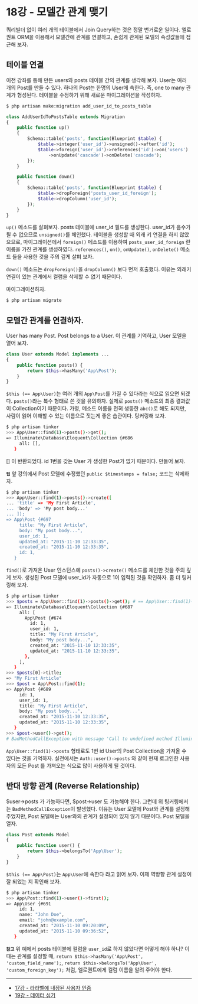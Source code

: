 # 18강 - 모델간 관계 맺기

쿼리빌더 없이 여러 개의 테이블에서 Join Query하는 것은 정말 번거로운 일이다. 엘로퀀트 ORM을 이용해서 모델간에 관계를 연결하고, 손쉽게 관계된 모델의 속성값들에 접근해 보자.

## 테이블 연결

이전 강좌를 통해 만든 users와 posts 테이블 간의 관계를 생각해 보자. User는 여러 개의 Post를 만들 수 있다. 하나의 Post는 한명의 User에 속한다. 즉, one to many 관계가 형성된다. 테이블을 수정하기 위해 새로운 마이그레이션을 작성하자.

```bash
$ php artisan make:migration add_user_id_to_posts_table
```

```php
class AddUserIdToPostsTable extends Migration
{
    public function up()
    {
        Schema::table('posts', function(Blueprint $table) {
            $table->integer('user_id')->unsigned()->after('id');
            $table->foreign('user_id')->references('id')->on('users')
                ->onUpdate('cascade')->onDelete('cascade');
        });
    }

    public function down()
    {
        Schema::table('posts', function(Blueprint $table) {
            $table->dropForeign('posts_user_id_foreign'); 
            $table->dropColumn('user_id');
        });
    }
}
```

`up()` 메소드를 살펴보자. posts 테이블에 user_id 필드를 생성한다. user_id가 음수가 될 수 없으므로 `unsigned()`를 체인했다. 테이블을 생성할 때 외래 키 연결을 하지 않았으므로, 마이그레이션에서 `foreign()` 메소드를 이용하여 `posts_user_id_foreign` 란 이름을 가진 관계를 생성하였다. `references()`, `on()`, `onUpdate()`, `onDelete()` 메소드 들을 사용한 것을 주의 깊게 살펴 보자.

`down()` 메소드는 `dropForeign()`을 `dropColumn()` 보다 먼저 호출했다. 이유는 외래키 연결이 있는 관계에서 컬럼을 삭제할 수 없기 때문이다.

마이그레이션하자.

```bash
$ php artisan migrate
```

## 모델간 관계를 연결하자.

User has many Post. Post belongs to a User. 이 관계를 기억하고, User 모델을 열어 보자.

```php
class User extends Model implements ...
{
    public function posts() {
        return $this->hasMany('App\Post');
    }
}
```

`$this (== App\User)`는 여러 개의 `App\Post`를 가질 수 있다라는 식으로 읽으면 되겠다. `posts()`라는 복수 형태로 쓴 것을 유의하자. 실제로 `posts()` 메소드의 최종 결과값이 Collection이기 때문이다. 가령, 메소드 이름을 전혀 생뚱한 `abc()`로 해도 되지만, 사람이 읽어 이해할 수 있는 이름으로 짓는게 좋은 습관이다. 팅커링해 보자.

```bash
$ php artisan tinker
>>> App\User::find(1)->posts()->get();
=> Illuminate\Database\Eloquent\Collection {#686
     all: [],
   }
```

[] 이 반환되었다. id 1번을 갖는 User 가 생성한 Post가 없기 때문이다. 만들어 보자.

**`팁`** 앞 강의에서 Post 모델에 수정했던 `public $timestamps = false;` 코드는 삭제하자.

```bash
$ php artisan tinker
>>> App\User::find(1)->posts()->create([
... 'title' => 'My First Article',
... 'body' => 'My post body...'
... ]);
=> App\Post {#697
     title: "My First Article",
     body: "My post body...",
     user_id: 1,
     updated_at: "2015-11-10 12:33:35",
     created_at: "2015-11-10 12:33:35",
     id: 1,
   }
```

`find()`로 가져온 User 인스턴스에 `posts()->create()` 메소드를 체인한 것을 주의 깊게 보자. 생성된 Post 모델에 user_id가 자동으로 1이 입력된 것을 확인하자. 좀 더 팅커링해 보자.

```bash
$ php artisan tinker
>>> $posts = App\User::find(1)->posts()->get(); # == App\User::find(1)->posts
=> Illuminate\Database\Eloquent\Collection {#687
     all: [
       App\Post {#674
         id: 1,
         user_id: 1,
         title: "My First Article",
         body: "My post body...",
         created_at: "2015-11-10 12:33:35",
         updated_at: "2015-11-10 12:33:35",
       },
     ],
   }
>>> $posts[0]->title;
=> "My First Article"
>>> $post = App\Post::find(1);
=> App\Post {#689
     id: 1,
     user_id: 1,
     title: "My First Article",
     body: "My post body...",
     created_at: "2015-11-10 12:33:35",
     updated_at: "2015-11-10 12:33:35",
   }
>>> $post->user()->get();
# BadMethodCallException with message 'Call to undefined method Illuminate\Database\Query\Builder::user()'
```

`App\User::find(1)->posts` 형태로도 1번 id User의 Post Collection을 가져올 수 있다는 것을 기억하자. 실전에서는 `Auth::user()->posts` 와 같이 현재 로그인한 사용자의 모든 Post 를 가져오는 식으로 많이 사용하게 될 것이다. 
 
## 반대 방향 관계 (Reverse Relationship)

$user->posts 가 가능하다면, $post->user 도 가능해야 한다. 그런데 위 팅커링에서는 `BadMethodCallException`이 발생했다. 이유는 User 모델에 Post와 관계를 설정해 주었지만, Post 모델에는 User와의 관계가 설정되어 있지 않기 때문이다. Post 모델을 열자.

```php
class Post extends Model
{
    public function user() {
        return $this->belongsTo('App\User');
    }
}
```

`$this (== App\Post)`는 `App\User`에 속한다 라고 읽어 보자. 이제 역방향 관계 설정이 잘 되었는 지 확인해 보자.

```bash
$ php artisan tinker
>>> App\Post::find(1)->user()->first();
=> App\User {#691
     id: 1,
     name: "John Doe",
     email: "john@example.com",
     created_at: "2015-11-10 09:20:09",
     updated_at: "2015-11-10 09:36:52",
   }
```

**`참고`** 위 예에서 posts 테이블에 컬럼을 `user_id`로 하지 않았다면 어떻게 해야 하나? 이때는 관계를 설정할 때, `return $this->hasMany('App\Post', 'custom_field_name');`, `return $this->belongsTo('App\User', 'custom_foreign_key');` 처럼, 엘로퀀트에게 컬럼 이름을 알려 주어야 한다.

---

- [17강 - 라라벨에 내장된 사용자 인증](https://github.com/appkr/l5essential/blob/master/docs/17-authentication-201.md)
- [19강 - 데이터 심기](https://github.com/appkr/l5essential/blob/master/docs/19-seeder.md)
